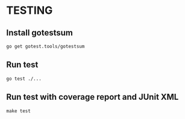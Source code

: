 # TESTING

## Install gotestsum

```console
go get gotest.tools/gotestsum
```

## Run test

```console
go test ./...
```

## Run test with coverage report and JUnit XML

```console
make test
```
